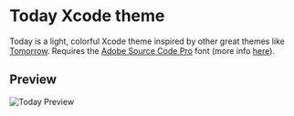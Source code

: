 Today Xcode theme
=================

Today is a light, colorful Xcode theme inspired by other great themes like [Tomorrow](https://github.com/chriskempson/tomorrow-theme).
Requires the [Adobe Source Code Pro](http://sourceforge.net/projects/sourcecodepro.adobe/) font (more info [here](http://blogs.adobe.com/typblography/2012/09/source-code-pro.html)).

Preview
-------
![Today Preview](https://raw.github.com/alenofx/today-xcode-theme/master/today-xcode-theme-preview.png)
